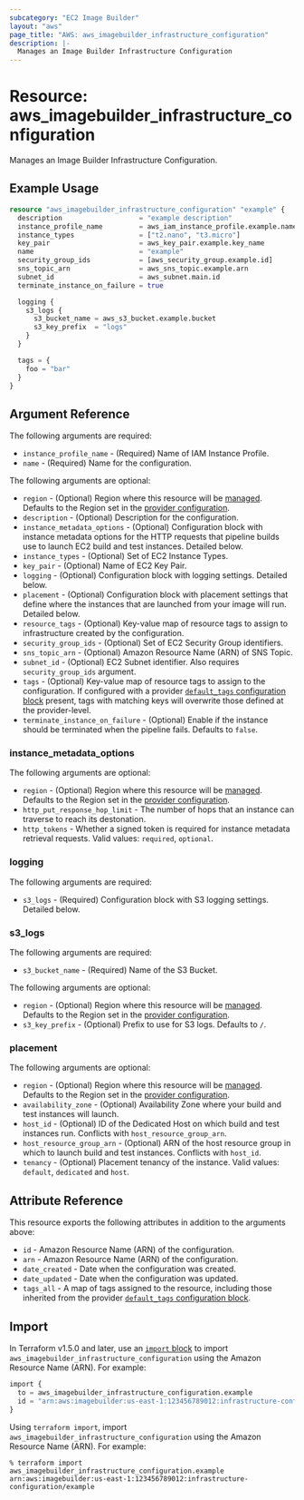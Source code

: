 ```yaml
---
subcategory: "EC2 Image Builder"
layout: "aws"
page_title: "AWS: aws_imagebuilder_infrastructure_configuration"
description: |-
  Manages an Image Builder Infrastructure Configuration
---
```


# Resource: aws_imagebuilder_infrastructure_configuration

Manages an Image Builder Infrastructure Configuration.

## Example Usage

```terraform
resource "aws_imagebuilder_infrastructure_configuration" "example" {
  description                   = "example description"
  instance_profile_name         = aws_iam_instance_profile.example.name
  instance_types                = ["t2.nano", "t3.micro"]
  key_pair                      = aws_key_pair.example.key_name
  name                          = "example"
  security_group_ids            = [aws_security_group.example.id]
  sns_topic_arn                 = aws_sns_topic.example.arn
  subnet_id                     = aws_subnet.main.id
  terminate_instance_on_failure = true

  logging {
    s3_logs {
      s3_bucket_name = aws_s3_bucket.example.bucket
      s3_key_prefix  = "logs"
    }
  }

  tags = {
    foo = "bar"
  }
}
```

## Argument Reference

The following arguments are required:

* `instance_profile_name` - (Required) Name of IAM Instance Profile.
* `name` - (Required) Name for the configuration.

The following arguments are optional:

* `region` - (Optional) Region where this resource will be [managed](https://docs.aws.amazon.com/general/latest/gr/rande.html#regional-endpoints). Defaults to the Region set in the [provider configuration](https://registry.terraform.io/providers/hashicorp/aws/latest/docs#aws-configuration-reference).
* `description` - (Optional) Description for the configuration.
* `instance_metadata_options` - (Optional) Configuration block with instance metadata options for the HTTP requests that pipeline builds use to launch EC2 build and test instances. Detailed below.
* `instance_types` - (Optional) Set of EC2 Instance Types.
* `key_pair` - (Optional) Name of EC2 Key Pair.
* `logging` - (Optional) Configuration block with logging settings. Detailed below.
* `placement` - (Optional) Configuration block with placement settings that define where the instances that are launched from your image will run. Detailed below.
* `resource_tags` - (Optional) Key-value map of resource tags to assign to infrastructure created by the configuration.
* `security_group_ids` - (Optional) Set of EC2 Security Group identifiers.
* `sns_topic_arn` - (Optional) Amazon Resource Name (ARN) of SNS Topic.
* `subnet_id` - (Optional) EC2 Subnet identifier. Also requires `security_group_ids` argument.
* `tags` - (Optional) Key-value map of resource tags to assign to the configuration. If configured with a provider [`default_tags` configuration block](https://registry.terraform.io/providers/hashicorp/aws/latest/docs#default_tags-configuration-block) present, tags with matching keys will overwrite those defined at the provider-level.
* `terminate_instance_on_failure` - (Optional) Enable if the instance should be terminated when the pipeline fails. Defaults to `false`.

### instance_metadata_options

The following arguments are optional:

* `region` - (Optional) Region where this resource will be [managed](https://docs.aws.amazon.com/general/latest/gr/rande.html#regional-endpoints). Defaults to the Region set in the [provider configuration](https://registry.terraform.io/providers/hashicorp/aws/latest/docs#aws-configuration-reference).
* `http_put_response_hop_limit` - The number of hops that an instance can traverse to reach its destonation.
* `http_tokens` - Whether a signed token is required for instance metadata retrieval requests. Valid values: `required`, `optional`.

### logging

The following arguments are required:

* `s3_logs` - (Required) Configuration block with S3 logging settings. Detailed below.

### s3_logs

The following arguments are required:

* `s3_bucket_name` - (Required) Name of the S3 Bucket.

The following arguments are optional:

* `region` - (Optional) Region where this resource will be [managed](https://docs.aws.amazon.com/general/latest/gr/rande.html#regional-endpoints). Defaults to the Region set in the [provider configuration](https://registry.terraform.io/providers/hashicorp/aws/latest/docs#aws-configuration-reference).
* `s3_key_prefix` - (Optional) Prefix to use for S3 logs. Defaults to `/`.

### placement

The following arguments are optional:

* `region` - (Optional) Region where this resource will be [managed](https://docs.aws.amazon.com/general/latest/gr/rande.html#regional-endpoints). Defaults to the Region set in the [provider configuration](https://registry.terraform.io/providers/hashicorp/aws/latest/docs#aws-configuration-reference).
* `availability_zone` - (Optional) Availability Zone where your build and test instances will launch.
* `host_id` - (Optional) ID of the Dedicated Host on which build and test instances run. Conflicts with `host_resource_group_arn`.
* `host_resource_group_arn` - (Optional) ARN of the host resource group in which to launch build and test instances. Conflicts with `host_id`.
* `tenancy` - (Optional) Placement tenancy of the instance. Valid values: `default`, `dedicated` and `host`.

## Attribute Reference

This resource exports the following attributes in addition to the arguments above:

* `id` - Amazon Resource Name (ARN) of the configuration.
* `arn` - Amazon Resource Name (ARN) of the configuration.
* `date_created` - Date when the configuration was created.
* `date_updated` - Date when the configuration was updated.
* `tags_all` - A map of tags assigned to the resource, including those inherited from the provider [`default_tags` configuration block](https://registry.terraform.io/providers/hashicorp/aws/latest/docs#default_tags-configuration-block).

## Import

In Terraform v1.5.0 and later, use an [`import` block](https://developer.hashicorp.com/terraform/language/import) to import `aws_imagebuilder_infrastructure_configuration` using the Amazon Resource Name (ARN). For example:

```terraform
import {
  to = aws_imagebuilder_infrastructure_configuration.example
  id = "arn:aws:imagebuilder:us-east-1:123456789012:infrastructure-configuration/example"
}
```

Using `terraform import`, import `aws_imagebuilder_infrastructure_configuration` using the Amazon Resource Name (ARN). For example:

```console
% terraform import aws_imagebuilder_infrastructure_configuration.example arn:aws:imagebuilder:us-east-1:123456789012:infrastructure-configuration/example
```
